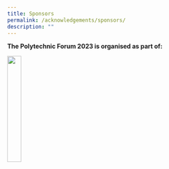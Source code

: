 ```yaml
---
title: Sponsors
permalink: /acknowledgements/sponsors/
description: ""
---
```

**The Polytechnic Forum 2023 is organised as part of:**

<a href="https://www.moe.gov.sg/news/press-releases/20230530-lee-kuan-yew-centennial-fund-launched-to-support-about-2000-students-annually-through-scholarships-and-programmes"><img style="float: left; width: 25%; margin-right: 1%; margin-bottom: 0.5em;" src="https://hosting.photobucket.com/images/i/tracyng81/SYLP_Colored-01.png?width=320&amp;height=320&amp;fit=bounds"></a>